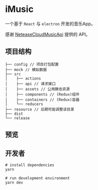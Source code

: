 # iMusic

一个基于 `React` 与 `electron` 开发的音乐App。

感谢 [NeteaseCloudMusicApi](https://github.com/Binaryify/NeteaseCloudMusicApi) 提供的 API。

## 项目结构

```
├── config // 项目打包配置
├── mock // 模拟数据
├── src
│    ├── actions
│    ├── api // 请求接口
│    ├── assets // 公用静态资源
│    ├── components // (Redux)组件
│    ├── containers // (Redux)容器
│    └── reducers
├── resource // 后期可能调整该目录
├── dist
└── release
```

## 预览

## 开发者

```
# install dependencies
yarn

# run development environment
yarn dev
```
